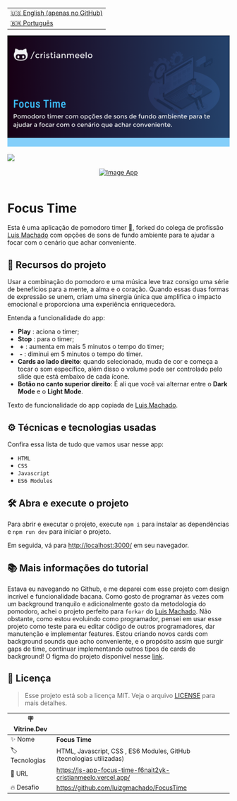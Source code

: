 <table align="right">
  <tr>
    <td>
      <a href="README-EN.md">🇺🇸 English (apenas no GitHub)</a>
    </td>
  </tr>
  <tr>
    <td>
      <a href="README.md">🇧🇷 Português</a>
    </td>
  </tr>
</table>

![](https://github.com/cristianmeelo/js-app-focus-time/blob/main/thumbnail.png?raw=true)

![](https://github.com/cristianmeelo/js-app-focus-time/blob/main/thumbnail-mockup.png?raw=true#vitrinedev)

<div align="center">
<a href="https://js-app-focus-time-f6nait2yk-cristianmeelo.vercel.app/">
  <img src="https://img.shields.io/badge/-CONFIRA%20AQUI-lightblue" alt="Image App" >
</a>
</div>

<br/>

# Focus Time

Esta é uma aplicação de pomodoro timer 🍅, forked do colega de profissão [Luis Machado](https://github.com/luizgmachado/FocusTime) com opções de sons de fundo ambiente para te ajudar a focar com o cenário que achar conveniente.




## 🔨 Recursos do projeto

Usar a combinação do pomodoro e uma música leve traz consigo uma série de benefícios para a mente, a alma e o coração. Quando essas duas formas de expressão se unem, criam uma sinergia única que amplifica o impacto emocional e proporciona uma experiência enriquecedora.

Entenda a funcionalidade do app:

- **Play** : aciona o timer;
- **Stop** : para o timer;
- ​ **\+** : aumenta em mais 5 minutos o tempo do timer;
- ​ **\-** : diminui em 5 minutos o tempo do timer.
- **Cards ao lado direito**: quando selecionado, muda de cor e começa a tocar o som específico, além disso o volume pode ser controlado pelo slide que está embaixo de cada ícone.
- **Botão no canto superior direito**: É ali que você vai alternar entre o **Dark Mode** e o **Light Mode**.

Texto de funcionalidade do app copiada de [Luis Machado](https://github.com/luizgmachado/FocusTime).

## ⚙️ Técnicas e tecnologias usadas

Confira essa lista de tudo que vamos usar nesse app:

- `HTML`
- `CSS`
- `Javascript`
- `ES6 Modules`

## 🛠️ Abra e execute o projeto

Para abrir e executar o projeto, execute `npm i` para instalar as dependências e `npm run dev` para iniciar o projeto.

Em seguida, vá para <a href="http://localhost:3000/">http://localhost:3000/</a> em seu navegador.

## 📚 Mais informações do tutorial

Estava eu navegando no Github, e me deparei com esse projeto com design incrível e funcionalidade bacana. Como gosto de programar às vezes com um background tranquilo e adicionalmente gosto da metodologia do pomodoro, achei o projeto perfeito para `forkar` do [Luis Machado](https://github.com/luizgmachado/FocusTime). Não obstante, como estou evoluindo como programador, pensei em usar esse projeto como teste para eu editar código de outros programadores, dar manutenção e implementar features. Estou criando novos cards com background sounds que acho conveniente, e o propósito assim que surgir gaps de time, continuar implementando outros tipos de cards de background! O figma do projeto disponível nesse [link](<https://www.figma.com/file/XoEy9LwIv3snZntgVqXgbA/Stage-05---Dark-Mode-FocusTimer-(Copy)?node-id=0%3A1&t=D6mSRBpsFyY6dX6H-0>).

## 📝 Licença

> Esse projeto está sob a licença MIT. Veja o arquivo [LICENSE](.github/LICENSE.md) para mais detalhes.

| :placard: Vitrine.Dev |                                                                      |
| --------------------- | -------------------------------------------------------------------- |
| :sparkles: Nome       | **Focus Time**                                                       |
| :label: Tecnologias   | HTML, Javascript, CSS , ES6 Modules, GitHub (tecnologias utilizadas) |
| :rocket: URL          | https://js-app-focus-time-f6nait2yk-cristianmeelo.vercel.app/        |
| :fire: Desafio        | https://github.com/luizgmachado/FocusTime                            |
